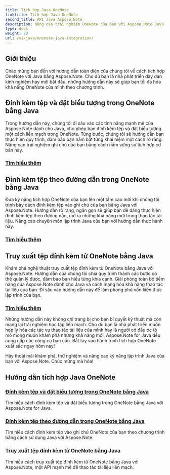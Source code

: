 ```yaml
---
title: Tích hợp Java OneNote
linktitle: Tích hợp Java OneNote
second_title: API Java Aspose.Note
description: Nâng cao trải nghiệm OneNote của bạn với Aspose.Note Java! Khám phá các hướng dẫn về cách đính kèm tệp, đặt biểu tượng và truy xuất tệp đính kèm theo chương trình bằng Java.
type: docs
weight: 20
url: /vi/java/onenote-java-integration/
---
```

## Giới thiệu

Chào mừng bạn đến với hướng dẫn toàn diện của chúng tôi về cách tích hợp OneNote với Java bằng Aspose.Note. Cho dù bạn là nhà phát triển dày dạn kinh nghiệm hay mới bắt đầu, những hướng dẫn này sẽ giúp bạn tối đa hóa khả năng OneNote của mình theo chương trình.

## Đính kèm tệp và đặt biểu tượng trong OneNote bằng Java
Trong hướng dẫn này, chúng tôi đi sâu vào các tính năng mạnh mẽ của Aspose.Note dành cho Java, cho phép bạn đính kèm tệp và đặt biểu tượng một cách liền mạch trong OneNote. Từng bước, chúng tôi sẽ hướng dẫn bạn thực hiện quy trình, đảm bảo bạn nắm bắt từng khái niệm một cách rõ ràng. Nâng cao trải nghiệm ghi chú của bạn bằng cách nắm vững sự tích hợp cơ bản này.

### [Tìm hiểu thêm](./attach-file-and-set-icon/)

## Đính kèm tệp theo đường dẫn trong OneNote bằng Java
Đưa kỹ năng tích hợp OneNote của bạn lên một tầm cao mới khi chúng tôi trình bày cách đính kèm tệp vào ghi chú của bạn bằng Java với Aspose.Note. Hướng dẫn rõ ràng, ngắn gọn sẽ giúp bạn dễ dàng thực hiện đính kèm tệp theo đường dẫn, mở ra những khả năng mới trong thao tác tài liệu. Nâng cao chuyên môn lập trình Java của bạn với hướng dẫn thực hành này.

### [Tìm hiểu thêm](./attach-file-by-path/)

## Truy xuất tệp đính kèm từ OneNote bằng Java
Khám phá nghệ thuật truy xuất tệp đính kèm từ OneNote bằng Java với Aspose.Note. Hướng dẫn của chúng tôi chia quy trình thành các bước có thể quản lý được, đảm bảo bạn hiểu từng khía cạnh. Giải phóng toàn bộ tiềm năng của Aspose.Note dành cho Java và cách mạng hóa khả năng thao tác tài liệu của bạn. Đi sâu vào hướng dẫn này để làm phong phú vốn kiến thức lập trình của bạn.

### [Tìm hiểu thêm](./retrieve-attachment/)

Những hướng dẫn này không chỉ trang bị cho bạn bí quyết kỹ thuật mà còn mang lại trải nghiệm học tập liền mạch. Cho dù bạn là nhà phát triển muốn hợp lý hóa các tác vụ thao tác tài liệu của mình hay là người có đầu óc tò mò mong muốn khám phá những khả năng mới, Aspose.Note for Java đều cung cấp các công cụ bạn cần. Bắt tay vào hành trình tích hợp OneNote xuất sắc ngay hôm nay!

Hãy thoải mái khám phá, thử nghiệm và nâng cao kỹ năng lập trình Java của bạn với Aspose.Note. Chúc mừng mã hóa!
## Hướng dẫn tích hợp Java OneNote
### [Đính kèm tệp và đặt biểu tượng trong OneNote bằng Java](./attach-file-and-set-icon/)
Tìm hiểu cách đính kèm tệp và đặt biểu tượng trong OneNote bằng Java với Aspose.Note for Java.
### [Đính kèm tệp theo đường dẫn trong OneNote bằng Java](./attach-file-by-path/)
Tìm hiểu cách đính kèm tệp vào ghi chú OneNote của bạn theo chương trình bằng cách sử dụng Java với Aspose.Note.
### [Truy xuất tệp đính kèm từ OneNote bằng Java](./retrieve-attachment/)
Tìm hiểu cách truy xuất tệp đính kèm từ OneNote bằng Java với Aspose.Note, một API mạnh mẽ để thao tác tài liệu liền mạch.
